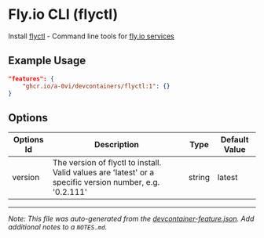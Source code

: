 
# Fly.io CLI (flyctl)

Install [flyctl](https://github.com/superfly/flyctl) - Command line tools for [fly.io services](https://fly.io/)

## Example Usage

```json
"features": {
    "ghcr.io/a-0vi/devcontainers/flyctl:1": {}
}
```

## Options

| Options Id | Description | Type | Default Value |
|-----|-----|-----|-----|
| version | The version of flyctl to install. Valid values are 'latest' or a specific version number, e.g. '0.2.111' | string | latest |



---

_Note: This file was auto-generated from the [devcontainer-feature.json](https://github.com/a-0vi/devcontainers/blob/main/src/flyctl/devcontainer-feature.json).  Add additional notes to a `NOTES.md`._
